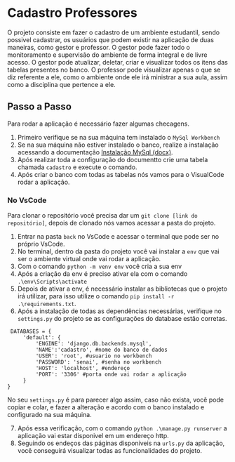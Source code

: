 # Cadastro Professores
O projeto consiste em fazer o cadastro de um ambiente estudantil, sendo possivel cadastrar, os usuários que podem existir na aplicação de duas maneiras, como gestor e professor. 
O gestor pode fazer todo o monitoramento e supervisão do ambiente de forma integral e de livre acesso. O gestor pode atualizar, deletar, criar e visualizar todos os itens das tabelas presentes no banco. O professor pode visualizar apenas o que se diz referente a ele, como o ambiente onde ele irá ministrar a sua aula, assim como a disciplina que pertence a ele.

## Passo a Passo
Para rodar a aplicação é necessário fazer algumas checagens.
1. Primeiro verifique se na sua máquina tem instalado o `MySql Workbench`
2. Se na sua máquina não estiver instalado o banco, realize a instalação acessando a documentação [Instalação MySql (docx)](back/docs/BCD-Aula01-1-Instalação_MYSQL.docx).
3. Após realizar toda a configuração do documentto crie uma tabela chamada `cadastro` e execute o comando.
4. Após criar o banco com todas as tabelas nós vamos para o VisualCode rodar a aplicação.


### No VsCode
Para clonar o repositório você precisa dar um `git clone [link do repositório]`, depois de clonado nós vamos acessar a pasta do projeto.
1. Entrar na pasta `back` no VsCode e acessar o terminal que pode ser no próprio VsCode.
2. No terminal, dentro da pasta do projeto você vai instalar a `env` que vai ser o ambiente virtual onde vai rodar a aplicação.
3. Com o comando `python -m venv env` você cria a sua env
4. Após a criação da env é preciso ativar ela com o comando 
`.\env\Scripts\activate`
5. Depois de ativar a env, é necessário instalar as bibliotecas que o projeto irá utilizar, para isso utilize o comando `pip install -r .\requirements.txt`.
6. Após a instalação de todas as dependências necessárias, verifique no `settings.py` do projeto se as configurações do database estão corretas.
~~~
 DATABASES = {
     'default': {
         'ENGINE': 'django.db.backends.mysql',
         'NAME':'cadastro', #nome do banco de dados
         'USER': 'root', #usuario no workbench
         'PASSWORD': 'senai', #senha no workbench
         'HOST': 'localhost', #endereço
         'PORT': '3306' #porta onde vai rodar a aplicação
     }
}
~~~
No seu `settings.py` é para parecer algo assim, caso não exista, você pode copiar e colar, e fazer a alteração e acordo com o banco instalado e configurado na sua máquina.

7. Após essa verificação, com o comando `python .\manage.py runserver` a aplicação vai estar disponivel em um endereço http.
8. Seguindo os endeços das páginas disponiveis na `urls.py` da aplicação, você conseguirá visualizar todas as funcionalidades do projeto.
